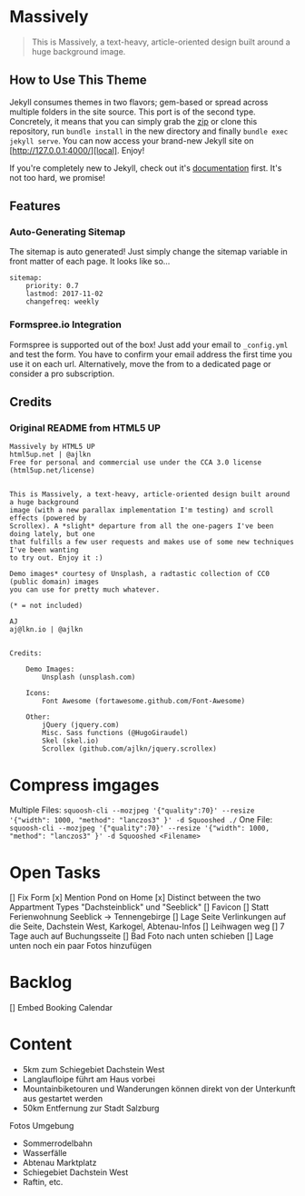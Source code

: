 # Massively
> This is Massively, a text-heavy, article-oriented design built around a huge background
image.

## How to Use This Theme
Jekyll consumes themes in two flavors; gem-based or spread across multiple folders
in the site source. This port is of the second type. Concretely, it means that you
can simply grab the [zip][zip] or clone this repository, run `bundle install`
in the new directory and finally `bundle exec jekyll serve`.
You can now access your brand-new Jekyll site on [http://127.0.0.1:4000/][local].
Enjoy!

If you're completely new to Jekyll, check out it's [documentation][jekyll] first.
It's not too hard, we promise!

[zip]: https://github.com/iwiedenm/jekyll-theme-massively-src/archive/master.zip
[local]: http://127.0.0.1:4000/
[jekyll]: https://jekyllrb.com/

## Features
### Auto-Generating Sitemap
The sitemap is auto generated! Just simply change the sitemap variable in front matter of each page. It looks like so...
```
sitemap:
    priority: 0.7
    lastmod: 2017-11-02
    changefreq: weekly
```

### Formspree.io Integration
Formspree is supported out of the box! Just add your email to ```_config.yml``` and test the form.
You have to confirm your email address the first time you use it on each url. Alternatively,
move the from to a dedicated page or consider a pro subscription.


## Credits
### Original README from HTML5 UP
```
Massively by HTML5 UP
html5up.net | @ajlkn
Free for personal and commercial use under the CCA 3.0 license (html5up.net/license)


This is Massively, a text-heavy, article-oriented design built around a huge background
image (with a new parallax implementation I'm testing) and scroll effects (powered by
Scrollex). A *slight* departure from all the one-pagers I've been doing lately, but one
that fulfills a few user requests and makes use of some new techniques I've been wanting
to try out. Enjoy it :)

Demo images* courtesy of Unsplash, a radtastic collection of CC0 (public domain) images
you can use for pretty much whatever.

(* = not included)

AJ
aj@lkn.io | @ajlkn


Credits:

	Demo Images:
		Unsplash (unsplash.com)

	Icons:
		Font Awesome (fortawesome.github.com/Font-Awesome)

	Other:
		jQuery (jquery.com)
		Misc. Sass functions (@HugoGiraudel)
		Skel (skel.io)
		Scrollex (github.com/ajlkn/jquery.scrollex)
```

# Compress imgages
Multiple Files: `squoosh-cli --mozjpeg '{"quality":70}' --resize '{"width": 1000, "method": "lanczos3" }' -d Squooshed ./`
One File: `squoosh-cli --mozjpeg '{"quality":70}' --resize '{"width": 1000, "method": "lanczos3" }' -d Squooshed <Filename>`


# Open Tasks
[] Fix Form
[x] Mention Pond on Home
[x] Distinct between the two Appartment Types "Dachsteinblick" und "Seeblick"
[] Favicon
[] Statt Ferienwohnung Seeblick -> Tennengebirge
[] Lage Seite Verlinkungen auf die Seite, Dachstein West, Karkogel, Abtenau-Infos
[] Leihwagen weg
[] 7 Tage auch auf Buchungsseite
[] Bad Foto nach unten schieben
[] Lage unten noch ein paar Fotos hinzufügen

# Backlog
[] Embed Booking Calendar

# Content
* 5km zum Schiegebiet Dachstein West
* Langlaufloipe führt am Haus vorbei
* Mountainbiketouren und Wanderungen können direkt von der Unterkunft aus gestartet werden
* 50km Entfernung zur Stadt Salzburg

Fotos Umgebung
* Sommerrodelbahn
* Wasserfälle
* Abtenau Marktplatz
* Schiegebiet Dachstein West
* Raftin, etc.

